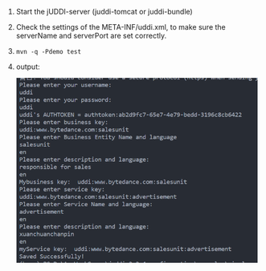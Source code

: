 
1. Start the jUDDI-server (juddi-tomcat or juddi-bundle)

2. Check the settings of the META-INF/uddi.xml, to make sure the serverName and serverPort are set correctly.

3. `mvn -q -Pdemo test`

4. output:
   
   ![publish-output](../../res/img/publish-output.png)




